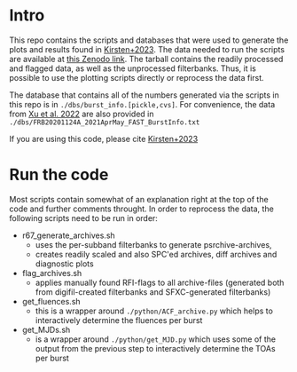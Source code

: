# Intro

This repo contains the scripts and databases that were used to generate the plots and results found in [Kirsten+2023](https://arxiv.org/abs/2306.15505). The data needed to run the scripts are available at [this Zenodo link](https://zenodo.org/uploads/10006350). The tarball contains the readily processed and flagged data, as well as the unprocessed filterbanks. Thus, it is possible to use the plotting scripts directly or reprocess the data first.

The database that contains all of the numbers generated via the scripts in this repo is in `./dbs/burst_info.[pickle,cvs]`. For convenience, the data from [Xu et al. 2022](https://www.nature.com/articles/s41586-022-05071-8) are also provided in `./dbs/FRB20201124A_2021AprMay_FAST_BurstInfo.txt` 

If you are using this code, please cite [Kirsten+2023](https://arxiv.org/abs/2306.15505)

# Run the code
Most scripts contain somewhat of an explanation right at the top of the code and further comments throught. In order to reprocess the data, the following scripts need to be run in order:

- r67_generate_archives.sh
  - uses the per-subband filterbanks to generate psrchive-archives,
  - creates readily scaled and also SPC'ed archives, diff archives and diagnostic plots
- flag_archives.sh
  - applies manually found RFI-flags to all archive-files (generated both from digifil-created filterbanks and SFXC-generated filterbanks)
- get_fluences.sh
  - this is a wrapper around `./python/ACF_archive.py` which helps to interactively determine the fluences per burst
- get_MJDs.sh
  - is a wrapper around `./python/get_MJD.py` which uses some of the output from the previous step to interactively determine the TOAs per burst
  

